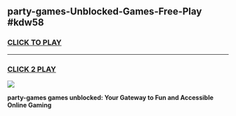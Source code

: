 
## party-games-Unblocked-Games-Free-Play #kdw58
<h3>
<a href="https://us.freeplayer.one?title=party-games&ref=9M">CLICK TO PLAY</a></h3>
<hr>

<h3>
<a href="https://us.freeplayer.one?title=party-games&ref=9M">CLICK 2 PLAY</a>
  
</h3>

<a href="https://us.freeplayer.one?title=party-games&ref=9M"><img src="https://clearcache.store/games.png"></a>


**party-games games unblocked: Your Gateway to Fun and Accessible Online Gaming**
